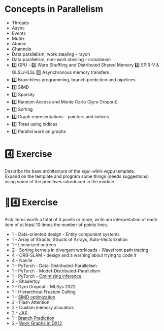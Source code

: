 # Concepts in Parallelism

* Threads
* Async
* Events
* Mutex
* Atomic
* Channels
* Data parallelism, work stealing - rayon
* Data parallelism, non-work stealing - crossbeam
* 3️⃣ GPU - 3️⃣ Warp Shuffling and Distributed Shared Memory 3️⃣ SPIR-V & GLSL/HLSL 3️⃣ Asynchronous memory transfers
* 3️⃣ Branchless programming, branch prediction and pipelines
* 3️⃣ SIMD
* 3️⃣ Sparsity
* 3️⃣ Random Access and Monte Carlo (Gyro Dropout)
* 3️⃣ Sorting
* 3️⃣ Graph representations - pointers and indices
* 3️⃣ Trees using indices
* 3️⃣ Parallel work on graphs

# 4️⃣ Exercise
Describe the base architecture of the egui-winit-wgpu template.  
Expand on the template and program some things (needs suggestions)  
using some of the primitives introduced in the module

# 🧬4️⃣ Exercise
Pick items worth a total of 3 points or more, write am interpretation of each
item of at least 10 times the number of points lines.

* 1 - Data-oriented design - Entity component systems
* 1 - Array of Structs, Structs of Arrays, Auto-Vectorization
* 1 - Linearized octrees
* 2 - Sorting kernels in divergent workloads - Wavefront path tracing
* 4 - ORB-SLAM - design and a warning about trying to code it
* 4 - Nanite
* 1 - PyTorch - Data-Distributed-Parallelism
* 1 - PyTorch - Model-Distributed-Parallelism
* 1 - PyTorch - [Optimizing inference](https://pytorch.org/blog/optimizing-libtorch/?hss_channel=lcp-78618366)
* 2 - Shadertoy
* 1 - Gyro Dropout - MLSys 2022
* 1 - Hierarchical Frustum Culling
* 1 - [SIMD optimization](https://ipthomas.com/blog/2023/07/n-times-faster-than-c-where-n-128/)
* 2 - Flash Attention
* 2 - Custom memory allocators
* 2 - [JAX](https://jax.readthedocs.io/en/latest/notebooks/Common_Gotchas_in_JAX.html)
* 1 - [Branch Prediction](https://stackoverflow.com/questions/11227809/why-is-processing-a-sorted-array-faster-than-processing-an-unsorted-array)
* 2 - [Work Graphs in DX12](https://devblogs.microsoft.com/directx/d3d12-work-graphs-preview/)
